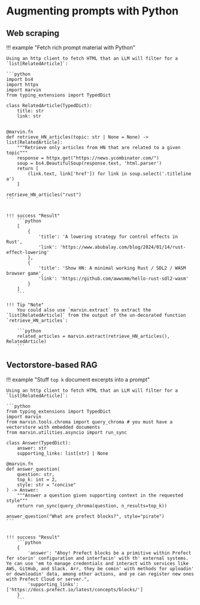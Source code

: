 # Augmenting prompts with Python

## Web scraping

!!! example "Fetch rich prompt material with Python"

    Using an http client to fetch HTML that an LLM will filter for a `list[RelatedArticle]`:
    
    ```python
    import bs4
    import httpx
    import marvin
    from typing_extensions import TypedDict

    class RelatedArticle(TypedDict):
        title: str
        link: str


    @marvin.fn
    def retrieve_HN_articles(topic: str | None = None) -> list[RelatedArticle]:
        """Retrieve only articles from HN that are related to a given topic"""
        response = httpx.get("https://news.ycombinator.com/")
        soup = bs4.BeautifulSoup(response.text, 'html.parser')
        return [
            (link.text, link['href']) for link in soup.select('.titleline a')
        ]
    
    retrieve_HN_articles("rust")
    ```
    

    !!! success "Result"
        ```python
        [
            {
                'title': 'A lowering strategy for control effects in Rust',
                'link': 'https://www.abubalay.com/blog/2024/01/14/rust-effect-lowering'
            },
            {
                'title': 'Show HN: A minimal working Rust / SDL2 / WASM browser game',
                'link': 'https://github.com/awwsmm/hello-rust-sdl2-wasm'
            }
        ]
        ```

    !!! Tip "Note"
        You could also use `marvin.extract` to extract the `list[RelatedArticle]` from the output of the un-decorated function `retrieve_HN_articles`:
        
        ```python
        related_articles = marvin.extract(retrieve_HN_articles(), RelatedArticle)
        ```
    

## Vectorstore-based RAG

!!! example "Stuff `top k` document excerpts into a prompt"

    Using an http client to fetch HTML that an LLM will filter for a `list[RelatedArticle]`:
    
    ```python
    from typing_extensions import TypedDict
    import marvin
    from marvin.tools.chroma import query_chroma # you must have a vectorstore with embedded documents
    from marvin.utilities.asyncio import run_sync

    class Answer(TypedDict):
        answer: str
        supporting_links: list[str] | None

    @marvin.fn
    def answer_question(
        question: str,
        top_k: int = 2,
        style: str = "concise"
    ) -> Answer:
        """Answer a question given supporting context in the requested style"""
        return run_sync(query_chroma(question, n_results=top_k))
    
    answer_question("What are prefect blocks?", style="pirate")
    ```
    

    !!! success "Result"
        ```python
        {
            'answer': "Ahoy! Prefect blocks be a primitive within Prefect fer storin' configuration and interfacin' with th' external systems. Ye can use 'em to manage credentials and interact with services like AWS, GitHub, and Slack. Arr, they be comin' with methods for uploadin' or downloadin' data, among other actions, and ye can register new ones with Prefect Cloud or server.",
            'supporting_links': ['https://docs.prefect.io/latest/concepts/blocks/']
        }
        ```